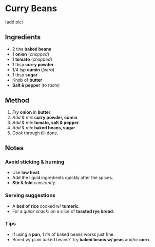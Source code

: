 
# Curry Beans

(add pic)

## Ingredients
* 2 tins **baked beans**
* 1 **onion** (*chopped*)
* 1 **tomato** (*chopped*)
* 1 tbsp **curry powder**
* 1/4 tsp **cumin** (*jeera*)
* 1 tbsp **sugar**
* Knob of **butter**
* **Salt & pepper** (*to taste*)

## Method
1. *Fry* **onion** in **butter**.
2. *Add & mix* **curry powder, cumin**.
3. *Add & mix* **tomato, salt & pepper**.
4. *Add & mix* **baked beans, sugar**.
5. *Cook* through till done.

## Notes

### Avoid sticking & burning
* Use **low heat**.
* Add the liquid ingredients quickly after the spices.
* **Stir & fold** *constantly*.

### Serving suggestions
* A **bed of rice** cooked w/ **tumeric**.
* For a *quick snack*: on a slice of **toasted rye bread**.

### Tips
* If using a **pan**, *1 tin* of baked beans works just fine.
* Bored w/ plain baked beans? Try **baked beans w/ peas** and/or **corn**.
